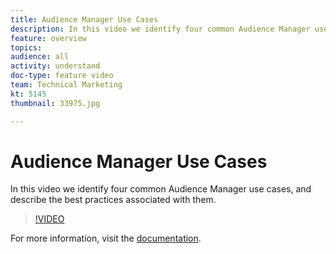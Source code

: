 ```yaml
---
title: Audience Manager Use Cases
description: In this video we identify four common Audience Manager use cases, and describe the best practices associated with them.
feature: overview
topics: 
audience: all
activity: understand
doc-type: feature video
team: Technical Marketing
kt: 5145
thumbnail: 33975.jpg

---
```


# Audience Manager Use Cases

In this video we identify four common Audience Manager use cases, and describe the best practices associated with them.

>[!VIDEO](https://video.tv.adobe.com/v/33975/?quality=12)

For more information, visit the [documentation](https://docs.adobe.com/content/help/en/audience-manager/user-guide/aam-home.html).
